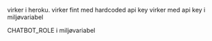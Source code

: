virker i heroku. 
virker fint med hardcoded api key
virker med api key i miljøvariabel

CHATBOT_ROLE i miljøvariabel

